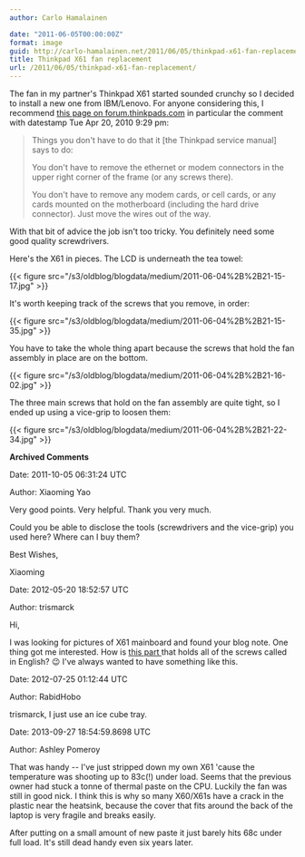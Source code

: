 ```yaml
---
author: Carlo Hamalainen

date: "2011-06-05T00:00:00Z"
format: image
guid: http://carlo-hamalainen.net/2011/06/05/thinkpad-x61-fan-replacement/
title: Thinkpad X61 fan replacement
url: /2011/06/05/thinkpad-x61-fan-replacement/
---
```

The fan in my partner's Thinkpad X61 started sounded crunchy so I decided to install a new one from IBM/Lenovo. For anyone considering this, I recommend [this page on forum.thinkpads.com](http://forum.thinkpads.com/viewtopic.php?f=30&t=84701&start=0) in particular the comment with datestamp Tue Apr 20, 2010 9:29 pm:

> Things you don't have to do that it [the Thinkpad service manual] says to do:
> 
> You don't have to remove the ethernet or modem connectors in the upper right corner of the frame (or any screws there).
> 
> You don't have to remove any modem cards, or cell cards, or any cards mounted on the motherboard (including the hard drive connector). Just move the wires out of the way. 

With that bit of advice the job isn't too tricky. You definitely need some good quality screwdrivers.

Here's the X61 in pieces. The LCD is underneath the tea towel:

{{< figure src="/s3/oldblog/blogdata/medium/2011-06-04%2B%2B21-15-17.jpg" >}}

It's worth keeping track of the screws that you remove, in order:

{{< figure src="/s3/oldblog/blogdata/medium/2011-06-04%2B%2B21-15-35.jpg" >}}

You have to take the whole thing apart because the screws that hold the fan assembly in place are on the bottom.

{{< figure src="/s3/oldblog/blogdata/medium/2011-06-04%2B%2B21-16-02.jpg" >}}

The three main screws that hold on the fan assembly are quite tight, so I ended up using a vice-grip to loosen them:

{{< figure src="/s3/oldblog/blogdata/medium/2011-06-04%2B%2B21-22-34.jpg" >}}

**Archived Comments**

Date: 2011-10-05 06:31:24 UTC

Author: Xiaoming Yao

Very good points. Very helpful. Thank you very much.

Could you be able to disclose the tools (screwdrivers and the vice-grip) you used here? Where can I buy them?

Best Wishes,

Xiaoming

Date: 2012-05-20 18:52:57 UTC

Author: trismarck

Hi,

I was looking for pictures of X61 mainboard and found your blog note. One thing got me interested. How is [this part ](/s3/oldblog/blogdata/medium/2011-06-04++21-15-35.jpg) that holds all of the screws called in English? 😉 I've always wanted to have something like this.

Date: 2012-07-25 01:12:44 UTC

Author: RabidHobo

trismarck, I just use an ice cube tray.

Date: 2013-09-27 18:54:59.8698 UTC

Author: Ashley Pomeroy

That was handy -- I've just stripped down my own X61 'cause the temperature was shooting up to 83c(!) under load. Seems that the previous owner had stuck a tonne of thermal paste on the CPU. Luckily the fan was still in good nick. I think this is why so many X60/X61s have a crack in the plastic near the heatsink, because the cover that fits around the back of the laptop is very fragile and breaks easily.

After putting on a small amount of new paste it just barely hits 68c under full load. It's still dead handy even six years later.
